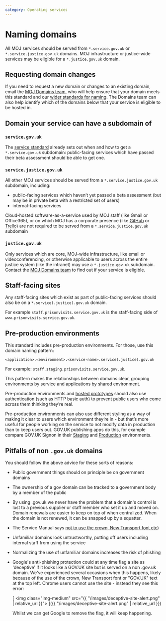 ```yaml
---
category: Operating services
---
```

# Naming domains

All MOJ services should be served from `*.service.gov.uk` or
`*.service.justice.gov.uk` domains. MOJ infrastructure or justice-wide services
may be eligible for a `*.justice.gov.uk` domain.

## Requesting domain changes

If you need to request a new domain or changes to an existing domain,
email the [MOJ Domains team](mailto:domains@digital.justice.gov.uk),
who will help ensure that your domain meets this standard and our
[wider standards for naming](https://ministryofjustice.github.io/technical-guidance/standards/naming-things/#naming-things). The Domains team can also help identify which of the
domains below that your service is eligible to be hosted in.


## Domain your service can have a subdomain of

### `service.gov.uk`

The [service standard](https://www.gov.uk/service-manual/technology/get-a-domain-name)
already sets out when and how to get a `*.service.gov.uk` subdomain:
public-facing services which have passed their beta assessment should
be able to get one.

### `service.justice.gov.uk`

All other MOJ services should be served from a
`*.service.justice.gov.uk` subdomain, including:

- public-facing services which haven’t yet passed a beta assessment
  (but may be in private beta with a restricted set of users)
- internal-facing services

Cloud-hosted software-as-a-service used by MOJ staff (like Gmail or
Office365), or on which MOJ has a corporate presence
(like [GitHub](https://github.com/ministryofjustice/) or
[Trello](https://trello.com/mojds/home)) are not required to be served
from a `*.service.justice.gov.uk` subdomain

### `justice.gov.uk`

Only services which are core, MOJ-wide infrastructure, like email or
videoconferencing, or otherwise applicable to users across the entire
justice system (like the intranet) may use a `*.justice.gov.uk`
subdomain. Contact the [MOJ Domains team](mailto:domains@digital.justice.gov.uk)
to find out if your service is eligible.

## Staff-facing sites

Any staff-facing sites which exist as part of public-facing services
should also be on a `*.service(.justice).gov.uk` domain.

For example `staff.prisonvisits.service.gov.uk` is the staff-facing
side of `www.prisonvisits.service.gov.uk`.

## Pre-production environments

This standard includes pre-production environments. For those, use this
domain naming pattern:

`<application>.<environment>.<service-name>.service(.justice).gov.uk`

For example: `staff.staging.prisonvisits.service.gov.uk`.

This pattern makes the relationships between domains clear, grouping
environments by service and applications by shared environment.

Pre-production environments and [hosted prototypes](https://www.gov.uk/service-manual/design/making-prototypes#sharing-code-prototypes)
should also use authentication (such as HTTP basic auth) to prevent
public users who come across them thinking they’re real.

Pre-production environments can also use different styling as a way of
making it clear to users which environment they’re in - but that’s more
useful for people working on the service to not modify data in
production than to keep users out. GOV.UK publishing apps do this,
for example compare GOV.UK Signon in their [Staging](https://signon.staging.publishing.service.gov.uk)
and [Production](https://signon.publishing.service.gov.uk) environments.

## Pitfalls of non `.gov.uk` domains

You should follow the above advice for these sorts of reasons:

- Public government things should on principle be on government domains
- The ownership of a gov domain can be tracked to a government body by a member of the public
- By using .gov.uk we never have the problem that a domain's control is lost to a previous supplier or staff member who set it up and moved on. Domain renewals are easier to keep on top of when centralized. When the domain is not renewed, it can be snapped up by a squatter.
- The Service Manual says [not to use the crown, New Transport font etc](https://www.gov.uk/service-manual/design/making-your-service-look-like-govuk#if-your-service-isnt-on-govuk))
- Unfamiliar domains look untrustworthy, putting off users including internal staff from using the service
- Normalizing the use of unfamiliar domains increases the risk of phishing
- Google's anti-phishing protection could at any time flag a site as 'deceptive' if it looks like a GOV.UK site but is served on a non .gov.uk domain. We've experienced several occasions when this happens, likely because of the use of the crown, New Transport font or "GOV.UK" text at the top left. Chrome users cannot use the site - instead they see this error:

  [
    <img class="img-medium" src="{{ "/images/deceptive-site-alert.png" | relative_url }}">
  ]({{ "/images/deceptive-site-alert.png" | relative_url }})

  Whilst we can get Google to remove the flag, it will keep happening.
